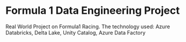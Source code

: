 # Formula 1 Data Engineering Project
Real World Project on Formula1 Racing. 
The technology used: Azure Databricks, Delta Lake, Unity Catalog, Azure Data Factory
